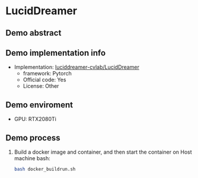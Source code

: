 # LucidDreamer
## Demo abstract

## Demo implementation info
- Implementation: [luciddreamer-cvlab/LucidDreamer](https://github.com/luciddreamer-cvlab/LucidDreamer)
  - framework: Pytorch
  - Official code: Yes
  - License: Other

## Demo enviroment
- GPU: RTX2080Ti

## Demo process
1. Build a docker image and container, and then start the container on Host machine bash:
    ```bash
    bash docker_buildrun.sh
    ```

